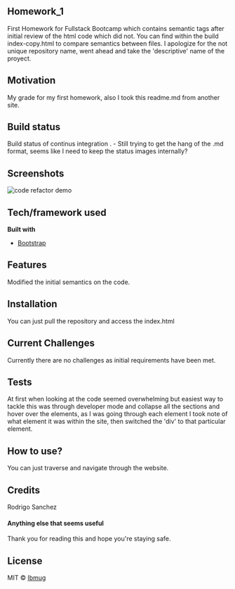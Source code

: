 ## Homework_1
First Homework for Fullstack Bootcamp which contains semantic tags after initial review of the html code which did not.
You can find within the build index-copy.html to compare semantics between files.
I apologize for the not unique repository name, went ahead and take the 'descriptive' name of the proyect.

## Motivation
My grade for my first homework, also I took this readme.md from another site.

## Build status
Build status of continus integration . - Still trying to get the hang of the .md format, seems like I need to keep the status images internally?

 
## Screenshots

![code refactor demo](./Assets/01-html-css-git-homework-demo)

## Tech/framework used

<b>Built with</b>
- [Bootstrap](https://getbootstrap.com)

## Features
Modified the initial semantics on the code.


## Installation

You can just pull the repository and access the index.html

## Current Challenges

Currently there are no challenges as initial requirements have been met.

## Tests
At first when looking at the code seemed overwhelming but easiest way to tackle this was through developer mode and collapse all the sections and hover over the elements, as I was going through each element I took note of what element it was within the site, then switched the 'div' to that particular element.

## How to use?
You can just traverse and navigate through the website.

## Credits
Rodrigo Sanchez

#### Anything else that seems useful
Thank you for reading this and hope you're staying safe.


## License


MIT © [Ibmug]()